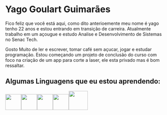 # Yago Goulart Guimarães 
<p>Fico feliz que você está aqui, como dito anterioemente meu nome é yago tenho 22 anos e estou entrando em transição de carreira. Atualmente trabalho em um açougue e estudo Analise e Desenvolvimento de Sistemas no Senac Tech.
</p><p>Gosto Muito de ler e escrever, tomar café sem açucar, jogar e estudar programação. Estou começando um projeto de conclusão do curso com foco na criação de um app para corte a laser, ele esta privado mas é bom ressaltar.</p>


## Algumas Linguagens que eu estou aprendendo:


<img width = 50px heidth= 50px  src="https://cdn.jsdelivr.net/gh/devicons/devicon@latest/icons/python/python-original-wordmark.svg" /><img width = 50px heidth= 50px  src="https://cdn.jsdelivr.net/gh/devicons/devicon@latest/icons/html5/html5-original.svg" /><img  width = 50px heidth= 50px src="https://cdn.jsdelivr.net/gh/devicons/devicon@latest/icons/css3/css3-original.svg" /><img width = 50px heidth= 50px src="https://cdn.jsdelivr.net/gh/devicons/devicon@latest/icons/javascript/javascript-original.svg" /><img width = 60px heidth= 60px src="https://cdn.jsdelivr.net/gh/devicons/devicon@latest/icons/mysql/mysql-original-wordmark.svg" />
          
          
